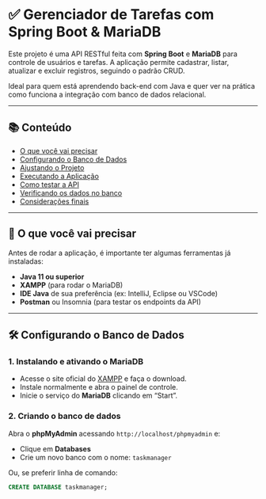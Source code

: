 # ✅ Gerenciador de Tarefas com Spring Boot & MariaDB

Este projeto é uma API RESTful feita com **Spring Boot** e **MariaDB** para controle de usuários e tarefas. A aplicação permite cadastrar, listar, atualizar e excluir registros, seguindo o padrão CRUD.

Ideal para quem está aprendendo back-end com Java e quer ver na prática como funciona a integração com banco de dados relacional.

---

## 📚 Conteúdo

- [O que você vai precisar](#o-que-você-vai-precisar)
- [Configurando o Banco de Dados](#configurando-o-banco-de-dados)
- [Ajustando o Projeto](#ajustando-o-projeto)
- [Executando a Aplicação](#executando-a-aplicação)
- [Como testar a API](#como-testar-a-api)
- [Verificando os dados no banco](#verificando-os-dados-no-banco)
- [Considerações finais](#considerações-finais)

---

## 🧰 O que você vai precisar

Antes de rodar a aplicação, é importante ter algumas ferramentas já instaladas:

- **Java 11 ou superior**
- **XAMPP** (para rodar o MariaDB)
- **IDE Java** de sua preferência (ex: IntelliJ, Eclipse ou VSCode)
- **Postman** ou Insomnia (para testar os endpoints da API)

---

## 🛠️ Configurando o Banco de Dados

### 1. Instalando e ativando o MariaDB

- Acesse o site oficial do [XAMPP](https://www.apachefriends.org/) e faça o download.
- Instale normalmente e abra o painel de controle.
- Inicie o serviço do **MariaDB** clicando em “Start”.

### 2. Criando o banco de dados

Abra o **phpMyAdmin** acessando `http://localhost/phpmyadmin` e:

- Clique em **Databases**
- Crie um novo banco com o nome: `taskmanager`

Ou, se preferir linha de comando:

```sql
CREATE DATABASE taskmanager;
